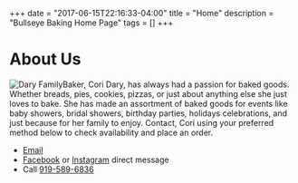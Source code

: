 +++
date = "2017-06-15T22:16:33-04:00"
title = "Home"
description = "Bullseye Baking Home Page"
tags = []
+++

About Us
========

![Dary Family](/img/dary_family.jpg "Dary Family - Heroes")Baker, Cori Dary, has always had a passion for baked goods. Whether breads, pies, cookies, pizzas, or just about anything else she just loves to bake. She has made an assortment of baked goods for events like baby showers, bridal showers, birthday parties, holidays celebrations, and just because for her family to enjoy. Contact, Cori using your preferred method below to check availability and place an order.

* [Email](mailto:cori@bullseyebakingnc.com)
* [Facebook](https://www.facebook.com/pg/bullseyebaking/) or [Instagram](https://www.instagram.com/bullseyebaking/) direct message
* Call [919-589-6836](tel:+19195896836) 



